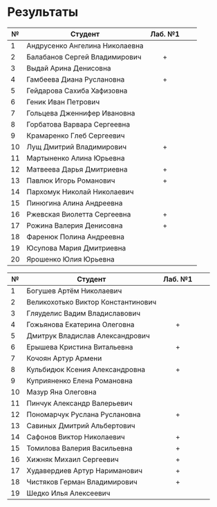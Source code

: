 # Результаты

| №   | Студент                        | Лаб. №1 |     |     |
| --- | ------------------------------ | :-----: | --- | --- |
| 1   | Андрусенко Ангелина Николаевна |         |     |     |
| 2   | Балабанов Сергей Владимирович  |    +    |     |     |
| 3   | Выдай Арина Денисовна          |         |     |     |
| 4   | Гамбеева Диана Руслановна      |    +    |     |     |
| 5   | Гейдарова Сахиба Хафизовна     |         |     |     |
| 6   | Геник Иван Петрович            |         |     |     |
| 7   | Гольцева Дженнифер Ивановна    |         |     |     |
| 8   | Горбатова Варвара Сергеевна    |         |     |     |
| 9   | Крамаренко Глеб Сергеевич      |         |     |     |
| 10  | Лущ Дмитрий Владимирович       |    +    |     |     |
| 11  | Мартыненко Алина Юрьевна       |         |     |     |
| 12  | Матвеева Дарья Дмитриевна      |    +    |     |     |
| 13  | Павлюк Игорь Романович         |    +    |     |     |
| 14  | Пархомук Николай Николаевич    |         |     |     |
| 15  | Пинюгина Алина Андреевна       |         |     |     |
| 16  | Ржевская Виолетта Сергеевна    |    +    |     |     |
| 17  | Рожина Валерия Денисовна       |    +    |     |     |
| 18  | Фаренюк Полина Андреевна       |         |     |     |
| 19  | Юсупова Мария Дмитриевна       |         |     |     |
| 20  | Ярошенко Юлия Юрьевна          |         |     |     |

| №   | Студент                            | Лаб. №1 |     |     |
| --- | ---------------------------------- | :-----: | --- | --- |
| 1   | Богушев Артём Николаевич           |         |     |     |
| 2   | Великохотько Виктор Константинович |         |     |     |
| 3   | Гляуделис Вадим Владиславович      |         |     |     |
| 4   | Гожьянова Екатерина Олеговна       |    +    |     |     |
| 5   | Дмитрук Владислав Александрович    |         |     |     |
| 6   | Ерышева Кристина Витальевна        |    +    |     |     |
| 7   | Кочоян Артур Армени                |         |     |     |
| 8   | Кульбидюк Ксения Александровна     |    +    |     |     |
| 9   | Куприяненко Елена Романовна        |         |     |     |
| 10  | Мазур Яна Олеговна                 |         |     |     |
| 11  | Пинчук Александр Валерьевич        |         |     |     |
| 12  | Пономарчук Pуслана Pуслановна      |    +    |     |     |
| 13  | Савиных Дмитрий Aльбертович        |         |     |     |
| 14  | Сафонов Виктор Николаевич          |    +    |     |     |
| 15  | Томилова Валерия Васильевна        |    +    |     |     |
| 16  | Хижняк Михаил Сергеевич            |    +    |     |     |
| 17  | Худавердиев Артур Нариманович      |    +    |     |     |
| 18  | Чистяков Герман Владимирович       |    +    |     |     |
| 19  | Шедко Илья Алексеевич              |         |     |     |
